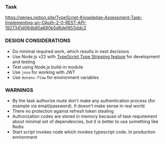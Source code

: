 ### Task

https://genes.notion.site/TypeScript-Knowledge-Assessment-Task-Implementing-an-OAuth-2-0-REST-API-1927341d06db80a680b5d6def853ddc2

### DESIGN CONSIDERATIONS

- Do minimal required work, which results in next decisions
- Use Node.js v22 with [TypeScript Type Stripping feature]((https://nodejs.org/docs/latest/api/typescript.html#type-stripping)) for development and testing 
- Test using Node.js build-in module
- Use `jose` for working with JWT
- Use `dotenv-flow` for environment variables

### WARNINGS

- By the task authorize route don't make any authentication process (for example via email/password). It doesn't make sense in real world
- There no protection against refresh token stealing
- Authorization codes are stored in memory because of task requirement about minimal set of dependencies, but it is better to use something like Redis
- Start script invokes node which invokes typescript code. In production enrironment  